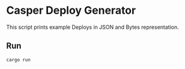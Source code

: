 # Casper Deploy Generator

This script prints example Deploys in JSON and Bytes representation.

## Run
```bash
cargo run
```
